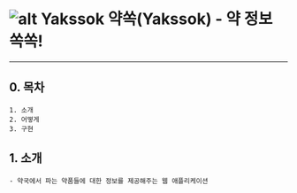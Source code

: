 # ![alt Yakssok](https://github.com/ccc4/Tjoeun_Project_Yakssok_Using_Spring/blob/master/Yakssok/src/main/webapp/WEB-INF/resources/img/Yakssok_Icon.ico) 약쏙(Yakssok) - 약 정보 쏙쏙!
***
## 0. 목차
```
1. 소개
2. 어떻게
3. 구현
```
## 1. 소개
```
- 약국에서 파는 약품들에 대한 정보를 제공해주는 웹 애플리케이션
```
